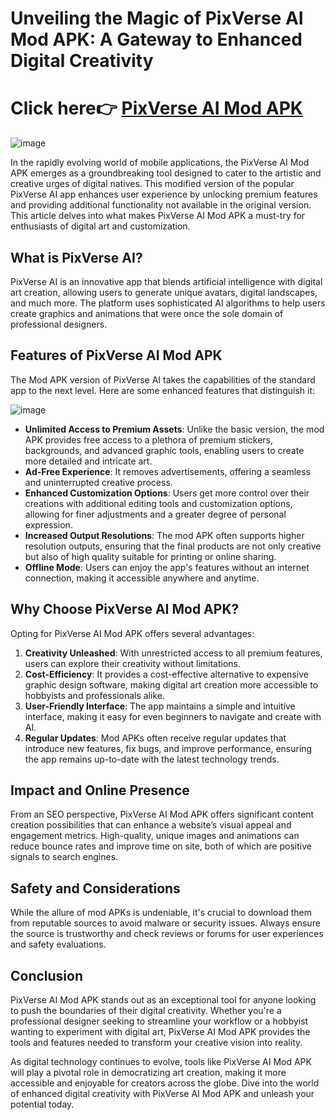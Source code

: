 # Unveiling the Magic of PixVerse AI Mod APK: A Gateway to Enhanced Digital Creativity
# Click here👉 [ PixVerse AI Mod APK](https://bom.so/rjJove)

![image](https://github.com/user-attachments/assets/3a696582-fbea-4edf-a8fd-b6033a5b64dd)

In the rapidly evolving world of mobile applications, the PixVerse AI Mod APK emerges as a groundbreaking tool designed to cater to the artistic and creative urges of digital natives. This modified version of the popular PixVerse AI app enhances user experience by unlocking premium features and providing additional functionality not available in the original version. This article delves into what makes PixVerse AI Mod APK a must-try for enthusiasts of digital art and customization.

## **What is PixVerse AI?**

PixVerse AI is an innovative app that blends artificial intelligence with digital art creation, allowing users to generate unique avatars, digital landscapes, and much more. The platform uses sophisticated AI algorithms to help users create graphics and animations that were once the sole domain of professional designers.

## **Features of PixVerse AI Mod APK**

The Mod APK version of PixVerse AI takes the capabilities of the standard app to the next level. Here are some enhanced features that distinguish it:

![image](https://github.com/user-attachments/assets/9643069b-880a-4e70-a976-540cecec24c6)

- **Unlimited Access to Premium Assets**: Unlike the basic version, the mod APK provides free access to a plethora of premium stickers, backgrounds, and advanced graphic tools, enabling users to create more detailed and intricate art.
- **Ad-Free Experience**: It removes advertisements, offering a seamless and uninterrupted creative process.
- **Enhanced Customization Options**: Users get more control over their creations with additional editing tools and customization options, allowing for finer adjustments and a greater degree of personal expression.
- **Increased Output Resolutions**: The mod APK often supports higher resolution outputs, ensuring that the final products are not only creative but also of high quality suitable for printing or online sharing.
- **Offline Mode**: Users can enjoy the app's features without an internet connection, making it accessible anywhere and anytime.

## **Why Choose PixVerse AI Mod APK?**

Opting for PixVerse AI Mod APK offers several advantages:

1. **Creativity Unleashed**: With unrestricted access to all premium features, users can explore their creativity without limitations.
2. **Cost-Efficiency**: It provides a cost-effective alternative to expensive graphic design software, making digital art creation more accessible to hobbyists and professionals alike.
3. **User-Friendly Interface**: The app maintains a simple and intuitive interface, making it easy for even beginners to navigate and create with AI.
4. **Regular Updates**: Mod APKs often receive regular updates that introduce new features, fix bugs, and improve performance, ensuring the app remains up-to-date with the latest technology trends.

## **Impact and Online Presence**

From an SEO perspective, PixVerse AI Mod APK offers significant content creation possibilities that can enhance a website’s visual appeal and engagement metrics. High-quality, unique images and animations can reduce bounce rates and improve time on site, both of which are positive signals to search engines.

## **Safety and Considerations**

While the allure of mod APKs is undeniable, it's crucial to download them from reputable sources to avoid malware or security issues. Always ensure the source is trustworthy and check reviews or forums for user experiences and safety evaluations.

## **Conclusion**

PixVerse AI Mod APK stands out as an exceptional tool for anyone looking to push the boundaries of their digital creativity. Whether you're a professional designer seeking to streamline your workflow or a hobbyist wanting to experiment with digital art, PixVerse AI Mod APK provides the tools and features needed to transform your creative vision into reality.

As digital technology continues to evolve, tools like PixVerse AI Mod APK will play a pivotal role in democratizing art creation, making it more accessible and enjoyable for creators across the globe. Dive into the world of enhanced digital creativity with PixVerse AI Mod APK and unleash your potential today.
